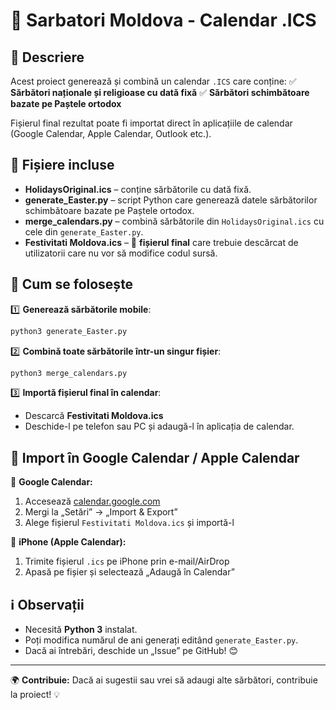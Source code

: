 # 📅 Sarbatori Moldova - Calendar .ICS

## 📝 Descriere

Acest proiect generează și combină un calendar `.ICS` care conține:
✅ **Sărbători naționale și religioase cu dată fixă**
✅ **Sărbători schimbătoare bazate pe Paștele ortodox**

Fișierul final rezultat poate fi importat direct în aplicațiile de calendar (Google Calendar, Apple Calendar, Outlook etc.).

## 📂 Fișiere incluse

- **HolidaysOriginal.ics** – conține sărbătorile cu dată fixă.
- **generate_Easter.py** – script Python care generează datele sărbătorilor schimbătoare bazate pe Paștele ortodox.
- **merge_calendars.py** – combină sărbătorile din `HolidaysOriginal.ics` cu cele din `generate_Easter.py`.
- **Festivitati Moldova.ics** – 📌 **fișierul final** care trebuie descărcat de utilizatorii care nu vor să modifice codul sursă.

## 🚀 Cum se folosește

1️⃣ **Generează sărbătorile mobile**:
```sh
python3 generate_Easter.py
```
2️⃣ **Combină toate sărbătorile într-un singur fișier**:
```sh
python3 merge_calendars.py
```
3️⃣ **Importă fișierul final în calendar**:
   - Descarcă **Festivitati Moldova.ics**
   - Deschide-l pe telefon sau PC și adaugă-l în aplicația de calendar.

## 📌 Import în Google Calendar / Apple Calendar

📱 **Google Calendar:**
1. Accesează [calendar.google.com](https://calendar.google.com)
2. Mergi la „Setări” → „Import & Export”
3. Alege fișierul `Festivitati Moldova.ics` și importă-l

📱 **iPhone (Apple Calendar):**
1. Trimite fișierul `.ics` pe iPhone prin e-mail/AirDrop
2. Apasă pe fișier și selectează „Adaugă în Calendar”

## ℹ️ Observații

- Necesită **Python 3** instalat.
- Poți modifica numărul de ani generați editând `generate_Easter.py`.
- Dacă ai întrebări, deschide un „Issue” pe GitHub! 😊

---

🌍 **Contribuie:** Dacă ai sugestii sau vrei să adaugi alte sărbători, contribuie la proiect! 💡

